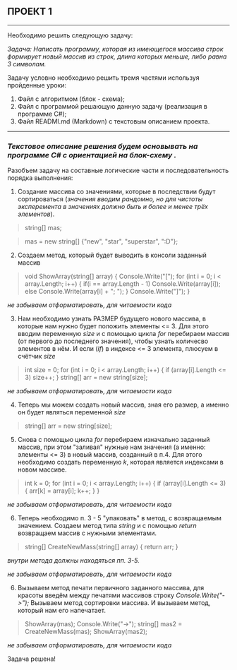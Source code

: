 ## ПРОЕКТ 1
-------
Необходимо решить следующую задачу:

*Задача: Написать программу, которая из имеющегося массива строк формирует новый массив из строк, длина которых меньше, либо равна 3 символам.*

Задачу условно необходимо решить тремя частями используя пройденные уроки:
1. Файл с алгоритмом (блок - схема);
2. Файл с программой решающую данную задачу (реализация в программе С#);
3. Файл READMI.md (Markdown) с текстовым описанием проекта.
_______

 ### *Текстовое описание решения будем основывать на программе С# с ориентацией на блок-схему .*

Разобъем задачу на составные логические части и последовательность порядка выполнения:

 1. Создание массива со значениями, которые в последствии будут сортироваться (*значения вводим рандомно, но для чистоты эксперемента в значениях должно быть и более и менее трёх элементов*).
>string[] mas;

>mas = new string[] {"new", "star", "superstar", ":D"};

2. Создаем метод, который будет выводить в консоли заданный массив

>void ShowArray(string[] array)
{
    Console.Write("[");
   for (int i = 0; i < array.Length; i++)
    {
        if(i == array.Length - 1) Console.Write(array[i]);
        else Console.Write(array[i] + "; ");
    }
    Console.Write("]");
}

*не забываем отформатировать, для читаемости кода*

3. Нам необходимо узнать РАЗМЕР будущего нового массива, в которые нам нужно будет положить элементы <= 3. Для этого вводим переменную *size* и с помощью цикла *for* перебираем массив (от первого до последнего значения), чтобы узнать количесво элементов в нём. И если (*if*) в индексе <= 3 элемента, плюсуем в счётчик *size*

>int size = 0;
    for (int i = 0; i < array.Length; i++)
    {
        if (array[i].Length <= 3) size++;
    }
string[] arr = new string[size];

*не забываем отформатировать, для читаемости кода*

4. Теперь мы можем создать новый массив, зная его размер, а именно он будет являться переменной *size*

>string[] arr = new string[size];

5. Снова с помощью цикла *for* перебираем изначально заданный массив, при этом "заливая" нужные нам значения (а именно: элементы <= 3) в новый массив, созданный в п.4. Для этого необходимо создать переменную *k*, которая является индексами в новом массиве.
>int k = 0;
    for (int i = 0; i < array.Length; i++)
    {
        if (array[i].Length <= 3)
        {
            arr[k] = array[i];
            k++;
        }
    }

*не забываем отформатировать, для читаемости кода*

6. Теперь необходимо п. 3 - 5 "упаковать" в метод, с возвращаемым значением. Создаем метод типа *string* и с помощью *return* возвращаем массив с нужными элементами.

>string[] CreateNewMass(string[] array)
{
    return arr;
}

*внутри метода должны находяться пп. 3-5.*

*не забываем отформатировать, для читаемости кода*

6. Вызываем метод печати первичного заданного массива, для красоты введём между печатями массивов строку *Console.Write("->");* Вызываем метод сортировки массива. И вызываем метод, который нам его напечатает.
> ShowArray(mas);
Console.Write("->");
string[] mas2 = CreateNewMass(mas);
ShowArray(mas2);

*не забываем отформатировать, для читаемости кода*

Задача решена!